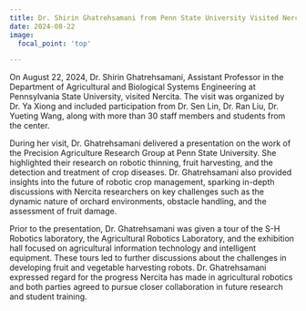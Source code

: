 ```yaml
---
title: Dr. Shirin Ghatrehsamani from Penn State University Visited Nercita
date: 2024-08-22
image:
  focal_point: 'top'

---
```

On August 22, 2024, Dr. Shirin Ghatrehsamani, Assistant Professor in the Department of Agricultural and Biological Systems Engineering at Pennsylvania State University, visited Nercita. The visit was organized by Dr. Ya Xiong and included participation from Dr. Sen Lin, Dr. Ran Liu, Dr. Yueting Wang, along with more than 30 staff members and students from the center.

<!--more-->

During her visit, Dr. Ghatrehsamani delivered a presentation on the work of the Precision Agriculture Research Group at Penn State University. She highlighted their research on robotic thinning, fruit harvesting, and the detection and treatment of crop diseases. Dr. Ghatrehsamani also provided insights into the future of robotic crop management, sparking in-depth discussions with Nercita researchers on key challenges such as the dynamic nature of orchard environments, obstacle handling, and the assessment of fruit damage.

Prior to the presentation, Dr. Ghatrehsamani was given a tour of the S-H Robotics laboratory, the Agricultural Robotics Laboratory, and the exhibition hall focused on agricultural information technology and intelligent equipment. These tours led to further discussions about the challenges in developing fruit and vegetable harvesting robots. Dr. Ghatrehsamani expressed regard for the progress Nercita has made in agricultural robotics and both parties agreed to pursue closer collaboration in future research and student training.

